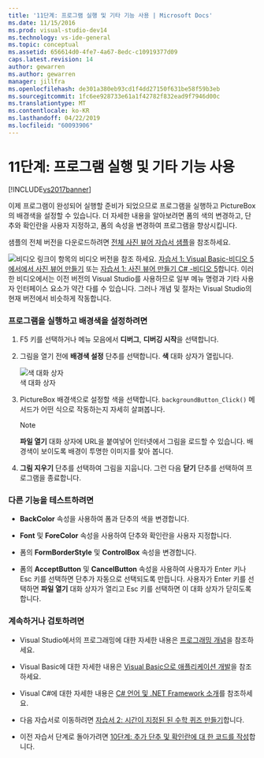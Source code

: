 ```yaml
---
title: '11단계: 프로그램 실행 및 기타 기능 사용 | Microsoft Docs'
ms.date: 11/15/2016
ms.prod: visual-studio-dev14
ms.technology: vs-ide-general
ms.topic: conceptual
ms.assetid: 656614d0-4fe7-4a67-8edc-c10919377d09
caps.latest.revision: 14
author: gewarren
ms.author: gewarren
manager: jillfra
ms.openlocfilehash: de301a380eb93cd1f4dd27150f631be58f59b3eb
ms.sourcegitcommit: 1fc6ee928733e61a1f42782f832ead9f7946d00c
ms.translationtype: MT
ms.contentlocale: ko-KR
ms.lasthandoff: 04/22/2019
ms.locfileid: "60093906"
---
```

# <a name="step-11-run-your-program-and-try-other-features"></a>11단계: 프로그램 실행 및 기타 기능 사용
[!INCLUDE[vs2017banner](../includes/vs2017banner.md)]

이제 프로그램이 완성되어 실행할 준비가 되었으므로 프로그램을 실행하고 PictureBox의 배경색을 설정할 수 있습니다. 더 자세한 내용을 알아보려면 폼의 색의 변경하고, 단추와 확인란을 사용자 지정하고, 폼의 속성을 변경하여 프로그램을 향상시킵니다.  
  
 샘플의 전체 버전을 다운로드하려면 [전체 사진 뷰어 자습서 샘플](http://code.msdn.microsoft.com/Complete-Picture-Viewer-7d91d3a8)을 참조하세요.  
  
 ![비디오 링크](../data-tools/media/playvideo.gif "PlayVideo")이 항목의 비디오 버전을 참조 하세요. [자습서 1: Visual Basic-비디오 5에서에서 사진 뷰어 만들기](http://go.microsoft.com/fwlink/?LinkId=205216) 또는 [자습서 1: 사진 뷰어 만들기 C# -비디오 5](http://go.microsoft.com/fwlink/?LinkId=205206)합니다. 이러한 비디오에서는 이전 버전의 Visual Studio를 사용하므로 일부 메뉴 명령과 기타 사용자 인터페이스 요소가 약간 다를 수 있습니다. 그러나 개념 및 절차는 Visual Studio의 현재 버전에서 비슷하게 작동합니다.  
  
### <a name="to-run-your-program-and-set-the-background-color"></a>프로그램을 실행하고 배경색을 설정하려면  
  
1. F5 키를 선택하거나 메뉴 모음에서 **디버그**, **디버깅 시작**을 선택합니다.  
  
2. 그림을 열기 전에 **배경색 설정** 단추를 선택합니다. **색** 대화 상자가 열립니다.  
  
     ![색 대화 상자](../ide/media/express-colordialog.png "Express_ColorDialog")  
색 대화 상자  
  
3. PictureBox 배경색으로 설정할 색을 선택합니다. `backgroundButton_Click()` 메서드가 어떤 식으로 작동하는지 자세히 살펴봅니다.  
  
    > [!NOTE]
    >  **파일 열기** 대화 상자에 URL을 붙여넣어 인터넷에서 그림을 로드할 수 있습니다. 배경색이 보이도록 배경이 투명한 이미지를 찾아 봅니다.  
  
4. **그림 지우기** 단추를 선택하여 그림을 지웁니다. 그런 다음 **닫기** 단추를 선택하여 프로그램을 종료합니다.  
  
### <a name="to-try-other-features"></a>다른 기능을 테스트하려면  
  
- **BackColor** 속성을 사용하여 폼과 단추의 색을 변경합니다.  
  
- **Font** 및 **ForeColor** 속성을 사용하여 단추와 확인란을 사용자 지정합니다.  
  
- 폼의 **FormBorderStyle** 및 **ControlBox** 속성을 변경합니다.  
  
- 폼의 **AcceptButton** 및 **CancelButton** 속성을 사용하여 사용자가 Enter 키나 Esc 키를 선택하면 단추가 자동으로 선택되도록 만듭니다. 사용자가 Enter 키를 선택하면 **파일 열기** 대화 상자가 열리고 Esc 키를 선택하면 이 대화 상자가 닫히도록 합니다.  
  
### <a name="to-continue-or-review"></a>계속하거나 검토하려면  
  
- Visual Studio에서의 프로그래밍에 대한 자세한 내용은 [프로그래밍 개념](http://msdn.microsoft.com/library/65c12cca-af4f-4017-886e-2dbc00a189d6)을 참조하세요.  
  
- Visual Basic에 대한 자세한 내용은 [Visual Basic으로 애플리케이션 개발](http://msdn.microsoft.com/library/1e1c0c81-6d95-4167-a98b-44b1efb6d25f)을 참조하세요.  
  
- Visual C#에 대한 자세한 내용은 [C# 언어 및 .NET Framework 소개](http://msdn.microsoft.com/library/0a2dff4e-cd84-42ff-8141-e89889b24081)를 참조하세요.  
  
- 다음 자습서로 이동하려면 [자습서 2: 시간이 지정된 된 수학 퀴즈 만들기](../ide/tutorial-2-create-a-timed-math-quiz.md)합니다.  
  
- 이전 자습서 단계로 돌아가려면 [10단계: 추가 단추 및 확인란에 대 한 코드를 작성](../ide/step-10-write-code-for-additional-buttons-and-a-check-box.md)합니다.
